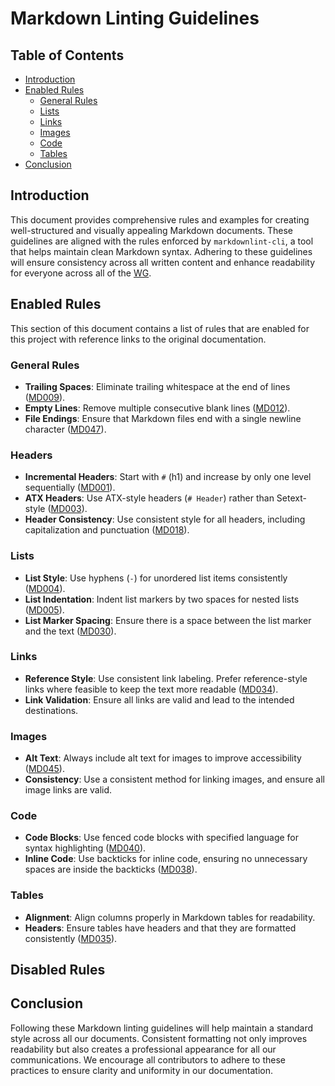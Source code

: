 # Markdown Linting Guidelines

## Table of Contents

- [Introduction](#introduction)
- [Enabled Rules](#enabled-rules)
  - [General Rules](#general-rules)
  - [Lists](#lists)
  - [Links](#links)
  - [Images](#images)
  - [Code](#code)
  - [Tables](#tables)
- [Conclusion](#conclusion)

## Introduction

This document provides comprehensive rules and examples for creating well-structured and visually appealing Markdown documents. These guidelines are aligned with the rules enforced by `markdownlint-cli`, a tool that helps maintain clean Markdown syntax. Adhering to these guidelines will ensure consistency across all written content and enhance readability for everyone across all of the [WG].

## Enabled Rules

This section of this document contains a list of rules that are enabled for this project with reference links to the original documentation.

### General Rules

- **Trailing Spaces**: Eliminate trailing whitespace at the end of lines ([MD009](https://github.com/DavidAnson/markdownlint/blob/main/doc/Rules.md#md009)).
- **Empty Lines**: Remove multiple consecutive blank lines ([MD012](https://github.com/DavidAnson/markdownlint/blob/main/doc/Rules.md#md012)).
- **File Endings**: Ensure that Markdown files end with a single newline character ([MD047](https://github.com/DavidAnson/markdownlint/blob/main/doc/Rules.md#md047)).

### Headers

- **Incremental Headers**: Start with `#` (h1) and increase by only one level sequentially ([MD001](https://github.com/DavidAnson/markdownlint/blob/main/doc/Rules.md#md001)).
- **ATX Headers**: Use ATX-style headers (`# Header`) rather than Setext-style ([MD003](https://github.com/DavidAnson/markdownlint/blob/main/doc/Rules.md#md003)).
- **Header Consistency**: Use consistent style for all headers, including capitalization and punctuation ([MD018](https://github.com/DavidAnson/markdownlint/blob/main/doc/Rules.md#md018)).

### Lists

- **List Style**: Use hyphens (`-`) for unordered list items consistently ([MD004](https://github.com/DavidAnson/markdownlint/blob/main/doc/Rules.md#md004)).
- **List Indentation**: Indent list markers by two spaces for nested lists ([MD005](https://github.com/DavidAnson/markdownlint/blob/main/doc/Rules.md#md005)).
- **List Marker Spacing**: Ensure there is a space between the list marker and the text ([MD030](https://github.com/DavidAnson/markdownlint/blob/main/doc/Rules.md#md030)).

### Links

- **Reference Style**: Use consistent link labeling. Prefer reference-style links where feasible to keep the text more readable ([MD034](https://github.com/DavidAnson/markdownlint/blob/main/doc/Rules.md#md034)).
- **Link Validation**: Ensure all links are valid and lead to the intended destinations.

### Images

- **Alt Text**: Always include alt text for images to improve accessibility ([MD045](https://github.com/DavidAnson/markdownlint/blob/main/doc/Rules.md#md045)).
- **Consistency**: Use a consistent method for linking images, and ensure all image links are valid.

### Code

- **Code Blocks**: Use fenced code blocks with specified language for syntax highlighting ([MD040](https://github.com/DavidAnson/markdownlint/blob/main/doc/Rules.md#md040)).
- **Inline Code**: Use backticks for inline code, ensuring no unnecessary spaces are inside the backticks ([MD038](https://github.com/DavidAnson/markdownlint/blob/main/doc/Rules.md#md038)).

### Tables

- **Alignment**: Align columns properly in Markdown tables for readability.
- **Headers**: Ensure tables have headers and that they are formatted consistently ([MD035](https://github.com/DavidAnson/markdownlint/blob/main/doc/Rules.md#md035)).

## Disabled Rules

## Conclusion

Following these Markdown linting guidelines will help maintain a standard style across all our documents. Consistent formatting not only improves readability but also creates a professional appearance for all our communications. We encourage all contributors to adhere to these practices to ensure clarity and uniformity in our documentation.

[WG]: <../../community-groups.md#working-groups>
